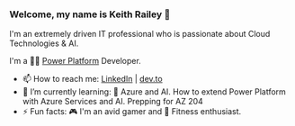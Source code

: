 ### Welcome, my name is Keith Railey 👋

I'm an extremely driven IT professional who is passionate about Cloud Technologies & AI.

I'm a :technologist: [Power Platform](https://powerplatform.microsoft.com/) Developer.

- 📫 How to reach me: [LinkedIn](https://www.linkedin.com/in/khrailey) | [dev.to](https://dev.to/keithhr)
- 🌱 I’m currently learning: 📖 Azure and AI. How to extend Power Platform with Azure Services and AI. Prepping for AZ 204
- ⚡ Fun facts: 🎮 I'm an avid gamer and 💪 Fitness enthusiast.
<!--
**KeithHR/KeithHR** is a ✨ _special_ ✨ repository because its `README.md` (this file) appears on your GitHub profile.

Here are some ideas to get you started:

- 🔭 I’m currently working on ...
- 🌱 I’m currently learning ...
- 👯 I’m looking to collaborate on ...
- 🤔 I’m looking for help with ...
- 💬 Ask me about ...
- 📫 How to reach me: ...
- 😄 Pronouns: ...
- ⚡ Fun fact: ...
-->

